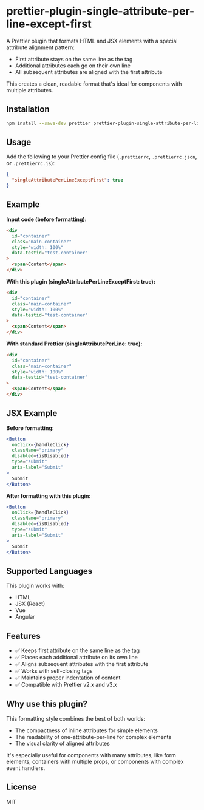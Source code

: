 # prettier-plugin-single-attribute-per-line-except-first

A Prettier plugin that formats HTML and JSX elements with a special attribute alignment pattern:

- First attribute stays on the same line as the tag
- Additional attributes each go on their own line
- All subsequent attributes are aligned with the first attribute

This creates a clean, readable format that's ideal for components with multiple attributes.

## Installation

```bash
npm install --save-dev prettier prettier-plugin-single-attribute-per-line-except-first
```

## Usage

Add the following to your Prettier config file (`.prettierrc`, `.prettierrc.json`, or `.prettierrc.js`):

```json
{
  "singleAttributePerLineExceptFirst": true
}
```

## Example

**Input code (before formatting):**

```html
<div
  id="container"
  class="main-container"
  style="width: 100%"
  data-testid="test-container"
>
  <span>Content</span>
</div>
```

**With this plugin (singleAttributePerLineExceptFirst: true):**

```html
<div
  id="container"
  class="main-container"
  style="width: 100%"
  data-testid="test-container"
>
  <span>Content</span>
</div>
```

**With standard Prettier (singleAttributePerLine: true):**

```html
<div
  id="container"
  class="main-container"
  style="width: 100%"
  data-testid="test-container"
>
  <span>Content</span>
</div>
```

## JSX Example

**Before formatting:**

```jsx
<Button
  onClick={handleClick}
  className="primary"
  disabled={isDisabled}
  type="submit"
  aria-label="Submit"
>
  Submit
</Button>
```

**After formatting with this plugin:**

```jsx
<Button
  onClick={handleClick}
  className="primary"
  disabled={isDisabled}
  type="submit"
  aria-label="Submit"
>
  Submit
</Button>
```

## Supported Languages

This plugin works with:

- HTML
- JSX (React)
- Vue
- Angular

## Features

- ✅ Keeps first attribute on the same line as the tag
- ✅ Places each additional attribute on its own line
- ✅ Aligns subsequent attributes with the first attribute
- ✅ Works with self-closing tags
- ✅ Maintains proper indentation of content
- ✅ Compatible with Prettier v2.x and v3.x

## Why use this plugin?

This formatting style combines the best of both worlds:

- The compactness of inline attributes for simple elements
- The readability of one-attribute-per-line for complex elements
- The visual clarity of aligned attributes

It's especially useful for components with many attributes, like form elements, containers with multiple props, or components with complex event handlers.

## License

MIT

